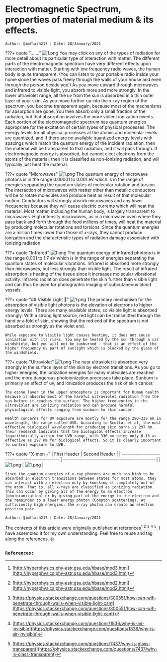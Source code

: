 <!-- ---
hide:
  - navigation # Hide navigation
  - toc        # Hide table of contents
--- -->

# Electromagnetic Spectrum, properties of material medium & its effects.
`Author: @imflash217 | Date: 28/January/2021`

???+ quote "......."
    ![1.png](../assets/blogs/blog_1/1.png)
    You may click on any of the types of radiation for more detail about its particular type of interaction with matter. The different parts of the electromagnetic spectrum have very different effects upon interaction with matter. Starting with low frequency radio waves, the human body is quite transparent. (You can listen to your portable radio inside your home since the waves pass freely through the walls of your house and even through the person beside you!) As you move upward through microwaves and infrared to visible light, you absorb more and more strongly. In the lower ultraviolet range, all the uv from the sun is absorbed in a thin outer layer of your skin. As you move further up into the x-ray region of the spectrum, you become transparent again, because most of the mechanisms for absorption are gone. You then absorb only a small fraction of the radiation, but that absorption involves the more violent ionization events. Each portion of the electromagnetic spectrum has quantum energies appropriate for the excitation of certain types of physical processes. The energy levels for all physical processes at the atomic and molecular levels are quantized, and if there are no available quantized energy levels with spacings which match the quantum energy of the incident radiation, then the material will be transparent to that radiation, and it will pass through. If electromagnetic energy is absorbed, but cannot eject electrons from the atoms of the material, then it is classified as non-ionizing radiation, and will typically just heat the material.


???+ quote "Microwaves"
    ![1.png](../assets/blogs/blog_1/2.png)
    The quantum energy of microwave photons is in the range 0.00001 to 0.001 eV which is in the range of energies separating the quantum states of molecular rotation and torsion. The interaction of microwaves with matter other than metallic conductors will be to rotate molecules and produce heat as result of that molecular motion. Conductors will strongly absorb microwaves and any lower frequencies because they will cause electric currents which will heat the material. Most matter, including the human body, is largely transparent to microwaves. High intensity microwaves, as in a microwave oven where they pass back and forth through the food millions of times, will heat the material by producing molecular rotations and torsions. Since the quantum energies are a million times lower than those of x-rays, they cannot produce ionization and the characteristic types of radiation damage associated with ionizing radiation.

???+ quote "Infrared"
    ![1.png](../assets/blogs/blog_1/3.png)
    The quantum energy of infrared photons is in the range 0.001 to 1.7 eV which is in the range of energies separating the quantum states of molecular vibrations. Infrared is absorbed more strongly than microwaves, but less strongly than visible light. The result of infrared absorption is heating of the tissue since it increases molecular vibrational activity. Infrared radiation does penetrate the skin further than visible light and can thus be used for photographic imaging of subcutaneous blood vessels.

???+ quote "## Visible Light :rainbow:"
    ![1.png](../assets/blogs/blog_1/4.png)
    The primary mechanism for the absorption of visible light photons is the elevation of electrons to higher energy levels. There are many available states, so visible light is absorbed strongly. With a strong light source, red light can be transmitted through the hand or a fold of skin, showing that the red end of the spectrum is not absorbed as strongly as the violet end.

    While exposure to visible light causes heating, it does not cause ionization with its risks. You may be heated by the sun through a car windshield, but you will not be sunburned - that is an effect of the higher frequency uv part of sunlight which is blocked by the glass of the windshield.

???+ quote "Ultraviolet"
    ![1.png](../assets/blogs/blog_1/5.png)
    The near ultraviolet is absorbed very strongly in the surface layer of the skin by electron transitions. As you go to higher energies, the ionization energies for many molecules are reached and the more dangerous photoionization processes take place. Sunburn is primarily an effect of uv, and ionization produces the risk of skin cancer.

    The ozone layer in the upper atmosphere is important for human health because it absorbs most of the harmful ultraviolet radiation from the sun before it reaches the surface. The higher frequencies in the ultraviolet are ionizing radiation and can produce harmful physiological effects ranging from sunburn to skin cancer.

    Health concerns for UV exposure are mostly for the range 290-330 nm in wavelength, the range called UVB. According to Scotto, et al, the most effective biological wavelength for producing skin burns is 297 nm. Their research indicates that the biological effects increase logarithmically within the UVB range, with 330 nm being only 0.1% as effective as 297 nm for biological effects. So it is clearly important to control exposure to UVB.

???+ quote "X-men :skull:"
    | First Header                                   | Second Header                                  |
    | ---------------------------------------------- | ---------------------------------------------- |
    | ![1.png](../assets/blogs/blog_1/6a.png "img1") | ![1.png](../assets/blogs/blog_1/6b.png "img1") |

    Since the quantum energies of x-ray photons are much too high to be absorbed in electron transitions between states for most atoms, they can interact with an electron only by knocking it completely out of the atom. That is, all x-rays are classified as ionizing radiation. This can occur by giving all of the energy to an electron (photoionization) or by giving part of the energy to the electron and the remainder to a lower energy photon (Compton scattering). At sufficiently high energies, the x-ray photon can create an electron positron pair.

`Author: @imflash217 | Date: 28/January/2021`

The contents of this article were originally published at references[^1] [^2] [^3] [^4] [^5]. I have assembled it for my own understanding. Feel free to reuse and tag along the references. :+1:

### `References:`
[^1]: [http://hyperphysics.phy-astr.gsu.edu/hbase/mod3.html](http://hyperphysics.phy-astr.gsu.edu/hbase/mod3.html)
[^2]: [http://hyperphysics.phy-astr.gsu.edu/hbase/mod2.html](http://hyperphysics.phy-astr.gsu.edu/hbase/mod2.html)
[^3]: [https://physics.stackexchange.com/questions/300551/how-can-wifi-penetrate-through-walls-when-visible-light-cant](https://physics.stackexchange.com/questions/300551/how-can-wifi-penetrate-through-walls-when-visible-light-cant)
[^4]: [https://physics.stackexchange.com/questions/1836/why-is-air-invisible](https://physics.stackexchange.com/questions/1836/why-is-air-invisible)
[^5]: [https://physics.stackexchange.com/questions/7437/why-is-glass-transparent](https://physics.stackexchange.com/questions/7437/why-is-glass-transparent)

